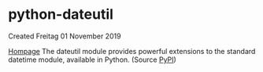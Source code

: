 # python-dateutil
Created Freitag 01 November 2019

[Hompage](https://dateutil.readthedocs.io/en/stable/)
The dateutil module provides powerful extensions to the standard datetime module, available in Python. (Source [PyPI](https://pypi.org/project/python-dateutil/))

